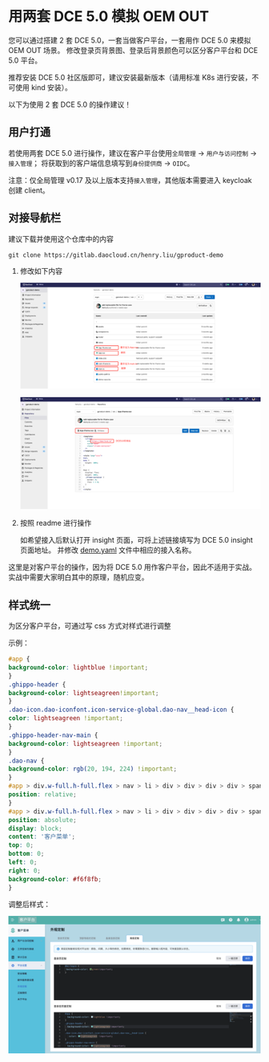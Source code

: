 # 用两套 DCE 5.0 模拟 OEM OUT

您可以通过搭建 2 套 DCE 5.0，一套当做客户平台，一套用作 DCE 5.0 来模拟 OEM OUT 场景。
修改登录页背景图、登录后背景颜色可以区分客户平台和 DCE 5.0 平台。

推荐安装 DCE 5.0 社区版即可，建议安装最新版本（请用标准 K8s 进行安装，不可使用 kind 安装）。

以下为使用 2 套 DCE 5.0 的操作建议！

## 用户打通

若使用两套 DCE 5.0 进行操作，建议在客户平台使用`全局管理` -> `用户与访问控制` -> `接入管理`；
将获取到的客户端信息填写到`身份提供商` -> `OIDC`。

注意：仅全局管理 v0.17 及以上版本支持`接入管理`，其他版本需要进入 keycloak 创建 client。

## 对接导航栏

建议下载并使用这个仓库中的内容

```git
git clone https://gitlab.daocloud.cn/henry.liu/gproduct-demo
```

1. 修改如下内容

    ![modify](./images/dce5-01.png)

    ![modify](./images/dce5-02.png)

2. 按照 readme 进行操作

    如希望接入后默认打开 insight 页面，可将上述链接填写为 DCE 5.0 insight 页面地址。
    并修改 [demo.yaml](./examples/demo.yaml) 文件中相应的接入名称。

这里是对客户平台的操作，因为将 DCE 5.0 用作客户平台，因此不适用于实战。实战中需要大家明白其中的原理，随机应变。

## 样式统一

为区分客户平台，可通过写 css 方式对样式进行调整

示例：

```css
#app {
background-color: lightblue !important;
}
.ghippo-header {
background-color: lightseagreen!important;
}
.dao-icon.dao-iconfont.icon-service-global.dao-nav__head-icon {
color: lightseagreen !important;
}
.ghippo-header-nav-main {
background-color: lightseagreen !important;
}
.dao-nav {
background-color: rgb(20, 194, 224) !important;
}
#app > div.w-full.h-full.flex > nav > li > div > div > div > div > span {
position: relative;
}
#app > div.w-full.h-full.flex > nav > li > div > div > div > div > span::after {
position: absolute;
display: block;
content: '客户菜单';
top: 0;
bottom: 0;
left: 0;
right: 0;
background-color: #f6f8fb;
}
```

调整后样式：

![appearance](./images/dce5-03.png)
